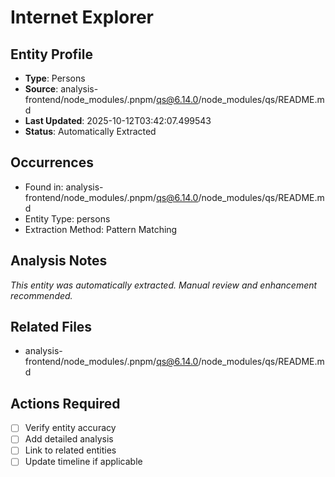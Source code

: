 # Internet Explorer

## Entity Profile
- **Type**: Persons
- **Source**: analysis-frontend/node_modules/.pnpm/qs@6.14.0/node_modules/qs/README.md
- **Last Updated**: 2025-10-12T03:42:07.499543
- **Status**: Automatically Extracted

## Occurrences
- Found in: analysis-frontend/node_modules/.pnpm/qs@6.14.0/node_modules/qs/README.md
- Entity Type: persons
- Extraction Method: Pattern Matching

## Analysis Notes
*This entity was automatically extracted. Manual review and enhancement recommended.*

## Related Files
- analysis-frontend/node_modules/.pnpm/qs@6.14.0/node_modules/qs/README.md

## Actions Required
- [ ] Verify entity accuracy
- [ ] Add detailed analysis
- [ ] Link to related entities
- [ ] Update timeline if applicable

